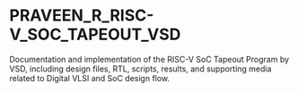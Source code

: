 # PRAVEEN_R_RISC-V_SOC_TAPEOUT_VSD
Documentation and implementation of the RISC-V SoC Tapeout Program by VSD, including design files, RTL, scripts, results, and supporting media related to Digital VLSI and SoC design flow.
